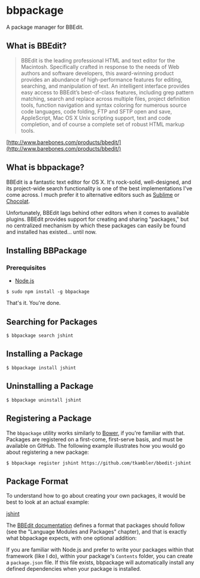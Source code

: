 bbpackage
=========

A package manager for BBEdit.

## What is BBEdit?

>BBEdit is the leading professional HTML and text editor for the Macintosh. Specifically crafted in response to the needs of Web authors and software developers, this award-winning product provides an abundance of high-performance features for editing, searching, and manipulation of text. An intelligent interface provides easy access to BBEdit’s best-of-class features, including grep pattern matching, search and replace across multiple files, project definition tools, function navigation and syntax coloring for numerous source code languages, code folding, FTP and SFTP open and save, AppleScript, Mac OS X Unix scripting support, text and code completion, and of course a complete set of robust HTML markup tools.

[http://www.barebones.com/products/bbedit/](http://www.barebones.com/products/bbedit/)

## What is bbpackage?

BBEdit is a fantastic text editor for OS X. It's rock-solid, well-designed, and its project-wide search functionality is one of the best implementations I've come across. I much prefer it to alternative editors such as [Sublime](http://www.sublimetext.com/) or [Chocolat](https://chocolatapp.com/).

Unfortunately, BBEdit lags behind other editors when it comes to available plugins. BBEdit provides support for creating and sharing "packages," but no centralized mechanism by which these packages can easily be found and installed has existed... until now.

## Installing BBPackage

### Prerequisites

* [Node.js](http://nodejs.org/)

```
$ sudo npm install -g bbpackage
```

That's it. You're done.

## Searching for Packages

```
$ bbpackage search jshint
```

## Installing a Package

```
$ bbpackage install jshint
```

## Uninstalling a Package

```
$ bbpackage uninstall jshint
```

## Registering a Package

The `bbpackage` utility works similarly to [Bower](http://bower.io/), if you're familiar with that. Packages are registered on a first-come, first-serve basis, and must be available on GitHub. The following example illustrates how you would go about registering a new package:

```
$ bbpackage register jshint https://github.com/tkambler/bbedit-jshint
```

## Package Format

To understand how to go about creating your own packages, it would be best to look at an actual example:

[jshint](https://github.com/tkambler/bbedit-jshint)

The [BBEdit documentation](http://pine.barebones.com/manual/BBEdit_10_User_Manual.pdf) defines a format that packages should follow (see the "Language Modules and Packages" chapter), and that is exactly what bbpackage expects, with one optional addition:

If you are familiar with Node.js and prefer to write your packages within that framework (like I do), within your package's `Contents` folder, you can create a `package.json` file. If this file exists, bbpackage will automatically install any defined dependencies when your package is installed.